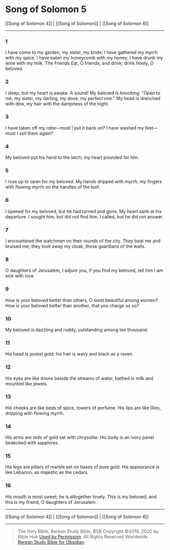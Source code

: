 # Song of Solomon 5

[[Song of Solomon 4]] | [[Song of Solomon]] | [[Song of Solomon 6]]

---

### 1
I have come to my garden, my sister, my bride; I have gathered my myrrh with my spice. I have eaten my honeycomb with my honey; I have drunk my wine with my milk. The Friends Eat, O friends, and drink; drink freely, O beloved.

### 2
I sleep, but my heart is awake. A sound! My beloved is knocking: "Open to me, my sister, my darling, my dove, my perfect one." My head is drenched with dew, my hair with the dampness of the night.

### 3
I have taken off my robe—must I put it back on? I have washed my feet—must I soil them again?

### 4
My beloved put his hand to the latch; my heart pounded for him.

### 5
I rose up to open for my beloved. My hands dripped with myrrh, my fingers with flowing myrrh on the handles of the bolt.

### 6
I opened for my beloved, but he had turned and gone. My heart sank at his departure. I sought him, but did not find him. I called, but he did not answer.

### 7
I encountered the watchmen on their rounds of the city. They beat me and bruised me; they took away my cloak, those guardians of the walls.

### 8
O daughters of Jerusalem, I adjure you, if you find my beloved, tell him I am sick with love.

### 9
How is your beloved better than others, O most beautiful among women? How is your beloved better than another, that you charge us so?

### 10
My beloved is dazzling and ruddy, outstanding among ten thousand.

### 11
His head is purest gold; his hair is wavy and black as a raven.

### 12
His eyes are like doves beside the streams of water, bathed in milk and mounted like jewels.

### 13
His cheeks are like beds of spice, towers of perfume. His lips are like lilies, dripping with flowing myrrh.

### 14
His arms are rods of gold set with chrysolite. His body is an ivory panel bedecked with sapphires.

### 15
His legs are pillars of marble set on bases of pure gold. His appearance is like Lebanon, as majestic as the cedars.

### 16
His mouth is most sweet; he is altogether lovely. This is my beloved, and this is my friend, O daughters of Jerusalem.

---

[[Song of Solomon 4]] | [[Song of Solomon]] | [[Song of Solomon 6]]

---

> The Holy Bible, Berean Study Bible, BSB
> Copyright &copy;2016, 2020 by Bible Hub
> [Used by Permission](https://berean.bible/terms.htm). All Rights Reserved Worldwide.
> [Berean Study Bible for Obsidian](https://github.com/gapmiss/berean-study-bible-for-obsidian)

